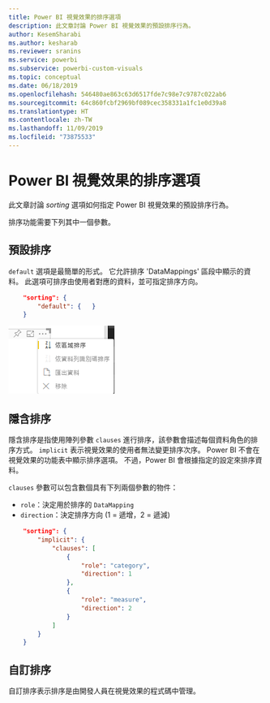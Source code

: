 ```yaml
---
title: Power BI 視覺效果的排序選項
description: 此文章討論 Power BI 視覺效果的預設排序行為。
author: KesemSharabi
ms.author: kesharab
ms.reviewer: sranins
ms.service: powerbi
ms.subservice: powerbi-custom-visuals
ms.topic: conceptual
ms.date: 06/18/2019
ms.openlocfilehash: 546480ae863c63d6517fde7c98e7c9787c022ab6
ms.sourcegitcommit: 64c860fcbf2969bf089cec358331a1fc1e0d39a8
ms.translationtype: HT
ms.contentlocale: zh-TW
ms.lasthandoff: 11/09/2019
ms.locfileid: "73875533"
---
```

# <a name="sorting-options-for-power-bi-visuals"></a>Power BI 視覺效果的排序選項

此文章討論 *sorting* 選項如何指定 Power BI 視覺效果的預設排序行為。 

排序功能需要下列其中一個參數。

## <a name="default-sorting"></a>預設排序

`default` 選項是最簡單的形式。 它允許排序 'DataMappings' 區段中顯示的資料。 此選項可排序由使用者對應的資料，並可指定排序方向。

```json
    "sorting": {
        "default": {   }
    }
```

![操作功能表中的排序選項](./media/sorting.png)

## <a name="implicit-sorting"></a>隱含排序

隱含排序是指使用陣列參數 `clauses` 進行排序，該參數會描述每個資料角色的排序方式。 `implicit` 表示視覺效果的使用者無法變更排序次序。 Power BI 不會在視覺效果的功能表中顯示排序選項。 不過，Power BI 會根據指定的設定來排序資料。

`clauses` 參數可以包含數個具有下列兩個參數的物件：

- `role`：決定用於排序的 `DataMapping`
- `direction`：決定排序方向 (1 = 遞增，2 = 遞減)

```json
    "sorting": {
        "implicit": {
            "clauses": [
                {
                    "role": "category",
                    "direction": 1
                },
                {
                    "role": "measure",
                    "direction": 2
                }
            ]
        }
    }
```

## <a name="custom-sorting"></a>自訂排序

自訂排序表示排序是由開發人員在視覺效果的程式碼中管理。
